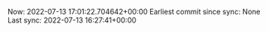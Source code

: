 Now: 2022-07-13 17:01:22.704642+00:00 Earliest commit since sync: None Last sync: 2022-07-13 16:27:41+00:00
